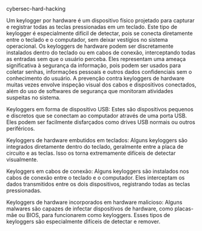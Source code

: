  cybersec-hard-hacking


Um keylogger por hardware é um dispositivo físico projetado para capturar e registrar todas as teclas pressionadas em um teclado. Este tipo de keylogger é especialmente difícil de detectar, pois se conecta diretamente entre o teclado e o computador, sem deixar vestígios no sistema operacional. Os keyloggers de hardware podem ser discretamente instalados dentro do teclado ou em cabos de conexão, interceptando todas as entradas sem que o usuário perceba. Eles representam uma ameaça significativa à segurança da informação, pois podem ser usados para coletar senhas, informações pessoais e outros dados confidenciais sem o conhecimento do usuário. A prevenção contra keyloggers de hardware muitas vezes envolve inspeção visual dos cabos e dispositivos conectados, além do uso de softwares de segurança que monitoram atividades suspeitas no sistema.

 Keyloggers em forma de dispositivo USB: Estes são dispositivos pequenos e discretos que se conectam ao computador através de uma porta USB. Eles podem ser facilmente disfarçados como drives USB normais ou outros periféricos.
 
 Keyloggers de hardware embutidos em teclados: Alguns keyloggers são integrados diretamente dentro do teclado, geralmente entre a placa de circuito e as teclas. Isso os torna extremamente difíceis de detectar visualmente.
    
 Keyloggers em cabos de conexão: Alguns keyloggers são instalados nos cabos de conexão entre o teclado e o computador. Eles interceptam os dados transmitidos entre os dois dispositivos, registrando todas as teclas pressionadas.
    
 Keyloggers de hardware incorporados em hardware malicioso: Alguns malwares são capazes de infectar dispositivos de hardware, como placas-mãe ou BIOS, para funcionarem como keyloggers. Esses tipos de keyloggers são especialmente difíceis de detectar e remover.
